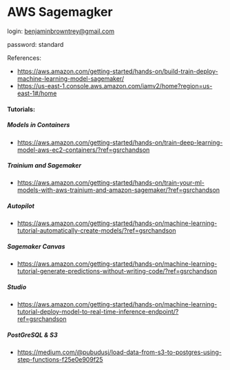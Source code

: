 # AWS Sagemagker


login:
benjaminbrowntrey@gmail.com

password:
standard


References:

- https://aws.amazon.com/getting-started/hands-on/build-train-deploy-machine-learning-model-sagemaker/
- https://us-east-1.console.aws.amazon.com/iamv2/home?region=us-east-1#/home

#### Tutorials:

##### Models in Containers
- https://aws.amazon.com/getting-started/hands-on/train-deep-learning-model-aws-ec2-containers/?ref=gsrchandson

##### Trainium and Sagemaker
- https://aws.amazon.com/getting-started/hands-on/train-your-ml-models-with-aws-trainium-and-amazon-sagemaker/?ref=gsrchandson
 
##### Autopilot
- https://aws.amazon.com/getting-started/hands-on/machine-learning-tutorial-automatically-create-models/?ref=gsrchandson

##### Sagemaker Canvas
- https://aws.amazon.com/getting-started/hands-on/machine-learning-tutorial-generate-predictions-without-writing-code/?ref=gsrchandson

##### Studio
- https://aws.amazon.com/getting-started/hands-on/machine-learning-tutorial-deploy-model-to-real-time-inference-endpoint/?ref=gsrchandson

##### PostGreSQL & S3
- https://medium.com/@pubudusj/load-data-from-s3-to-postgres-using-step-functions-f25e0e909f25
